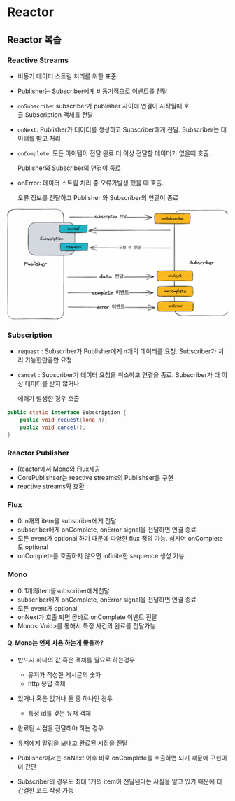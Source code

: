 # Reactor

## Reactor 복습

### Reactive Streams
- 비동기 데이터 스트림 처리를 위한 표준
- Publisher는 Subscriber에게 비동기적으로 이벤트를 전달
- `onSubscribe`: subscriber가 publisher 사이에 연결이 시작될때 호출.Subscription 객체를 전달
- `onNext`: Publisher가 데이터를 생성하고 Subscriber에게 전달. Subscriber는 데이터를 받고 처리
- `onComplete`: 모든 아이템이 전달 완료.더 이상 전달할 데이터가 없을때 호출. 
  
    Publisher와 Subscriber의 연결이 종료
- onError: 데이터 스트림 처리 중 오류가발생 했을 때 호출. 

    오류 정보를 전달하고 Publisher 와 Subscriber의 연결이 종료

![image](../image/chap02/reactivestreams.png)

### Subscription
- `request` : Subscriber가 Publisher에게 n개의 데이터를 요청. Subscriber가 처리 가능한만큼만 요청
- `cancel` : Subscriber가 데이터 요청을 취소하고 연결을 종료. Subscriber가 더 이상 데이터를 받지 않거나

    에러가 발생한 경우 호출

```java
public static interface Subscription {
    public void request(long n);
    public void cancel();
}
```

### Reactor Publisher

- Reactor에서 Mono와 Flux제공
- CorePublishser는 reactive streams의 Publishser를 구현
- reactive streams와 호환

### Flux

- 0..n개의 item을 subscriber에게 전달
- subscriber에게 onComplete, onError signal을 전달하면 연결 종료
- 모든 event가 optional 하기 때문에 다양한 flux 정의 가능. 심지어 onComplete도 optional
- onComplete를 호출하지 않으면 infinite한 sequence 생성 가능

### Mono

- 0..1개의item을subscriber에게전달
- subscriber에게 onComplete, onError signal을 전달하면 연결 종료
- 모든 event가 optional
- onNext가 호출 되면 곧바로 onComplete 이벤트 전달
- Mono< Void>를 통해서 특정 사건의 완료를 전달가능


#### Q. Mono는 언제 사용 하는게 좋을까?
- 반드시 하나의 값 혹은 객체를 필요로 하는경우 
  - 유저가 작성한 게시글의 숫자
  - http 응답 객체
- 있거나 혹은 없거나 둘 중 하나인 경우 
  - 특정 id를 갖는 유저 객체
- 완료된 시점을 전달해야 하는 경우
- 유저에게 알림을 보내고 완료된 시점을 전달

- Publisher에서는 onNext 이후 바로 onComplete를 호출하면 되기 때문에 구현이 더 간단
- Subscriber의 경우도 최대 1개의 item이 전달된다는 사실을 알고 있기 때문에 더 간결한 코드 작성 가능